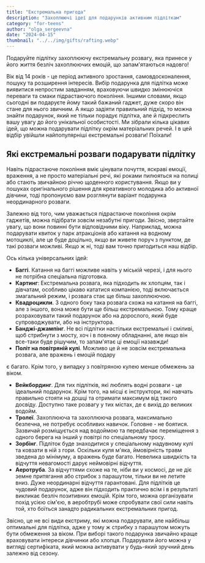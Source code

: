 ```yaml
---
title: "Екстремальна пригода"
description: "Захоплюючі ідеї для подарунків активним підліткам"
category: "for-teens"
author: "olga_sergeevna"
date: "2024-04-15"
thumbnail: "../../img/gifts/rafting.webp"
---
```


Подаруйте підлітку захоплюючу екстремальну розвагу, яка принесе у його життя безліч захоплюючих емоцій, що запам'ятаються надовго!

Вік від 14 років - це період активного зростання, самовдосконалення, пошуку та розширення інтересів. Вибір подарунка для підлітка може виявитися непростим завданням, враховуючи швидко змінюючіся переваги та смаки підрастаючого покоління. Іншими словами, якщо сьогодні ви подаруєте йому такий бажаний гаджет, дуже скоро він стане для нього звичним. А якщо задіяти правильний підхід, то можна знайти подарунок, який не тільки порадує підлітка, але й підкреслить вашу увагу до його унікальної особистості. Ми зібрали кілька цікавих ідей, що можна подарувати підлітку окрім матеріальних речей. І в цей відбір увійшли найпопулярніші екстремальні розваги! Поїхали!

## Які екстремальні розваги подарувати підлітку
Навіть підрастаюче покоління вміє цінувати почуття, яскраві емоції, враження, а не просто матеріальні речі, які роками пилюяться на полиці або стають звичайною річчю щоденного користування. Якщо ви у пошуках оригінального рішення для креативного молодика або активної дівчини, тоді пропонуємо вам розглянути варіант подарунка неординарного розваги.

Залежно від того, чим уважається підрастаюче покоління окрім гаджетів, можна підібрати зовсім незабутні пригоди. Звісно, звертайте увагу, що вони повинні бути відповідними віку. Наприклад, можна подарувати квиток у парк атракціонів або катання на водному мотоциклі, але це буде доцільно, якщо ви живете поруч з пунктом, де такі розваги можливі. Якщо ж ні, тоді вам точно пригодиться наш відбір.

Ось кілька універсальних ідей:

- **Баггі**. Катання на баггі можливе навіть у міській черезі, і для нього не потрібна спеціальна підготовка.
- **Картинг**: Екстремальна розвага, яка підходить як хлопцям, так і дівчатам, особливо цікаво кататися компанією, тоді включається змагальний режим, і розвага стає ще більш захоплюючою.
- **Квадроцикли**. З одного боку така розвага схожа на катання на баггі, але з іншого, вона може бути ще більш екстремальною. Тому краще розраховувати такий подарунок або на дорослого, який буде супроводжувати, або на інструктора.
- **Банджі-джампінг**. Не всі підлітки настільки екстремальні і сміливі, щоб стрибнути з мосту, хоч і в повному обладнанні, але якщо він все-таки буде рішучим, то запам'ятає ці емоції назавжди!
- **Політ на повітряній кулі**. Можливо це й не зовсім екстремальна розвага, але вражень і емоцій подару

є багато. Крім того, у випадку з повітряною кулею менше обмежень за віком.
- **Вейкбординг**. Для тих підлітків, які люблять водні розваги - це ідеальний подарунок. Крім того, на місці є інструктори, які навчать правильно стояти на дошці та отримати максимум від такого досвіду. Доступно таке розвагу у тих містах, де є вихід до великих водойм.
- **Тролеї**. Захоплююча та захоплююча розвага, максимально безпечна, не потребує особливих навичок. Головне - не боятися. Зазвичай розміщується над водоймою та передбачає переміщення з одного берега на інший у повітрі по спеціальному тросу.
- **Зорбінг**. Підліток буде знаходитися у спеціальному надувному кулі та ковзати в ній з гори. Оскільки куля м'яка, ймовірність травм зведена до мінімуму, а вражень буде багато. Невелика швидкість та відчуття невагомості дарує неймовірні відчуття.
- **Аеротруба**. За відчуттями схоже на те, ніби ви у космосі, де не діє земне притягання або стрибок з парашутом, тільки ви не летите вниз. Дуже неординарні відчуття гарантовані. Для підлітків це чудовий подарунок, адже він підходить практично всім і в результаті викликає безліч позитивних емоцій. Крім того, можна організувати похід усією сім'єю, в аеробтрубі може спробувати свої сили навіть той, хто боїться занадто радикальних екстремальних пригод.

Звісно, це не всі види екстриму, які можна подарувати, але найбільш оптимальні для підлітка, адже у тому ж стрибку з парашутом можуть бути обмеження за віком. При виборі такого подарунка звичайно краще враховувати інтереси дівчинки або хлопця. Подарувати його можна у вигляді сертифіката, який можна активувати у будь-який зручний день залежно від сезону.
